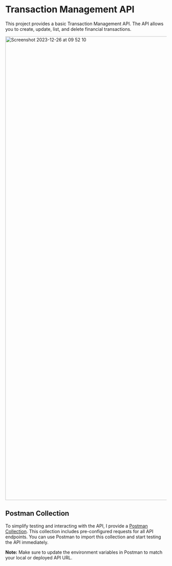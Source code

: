 # Transaction Management API

This project provides a basic Transaction Management API. The API allows you to create, update, list, and delete financial transactions.

<img width="1446" alt="Screenshot 2023-12-26 at 09 52 10" src="https://github.com/cigdemcakir/TransactionManagementAPI/assets/102484836/ed8e222b-4e5f-4b99-911c-9338e0dc0832">

## Postman Collection

To simplify testing and interacting with the API, I provide a [Postman Collection](./TransactionManagementAPI.postman_collection.json). This collection includes pre-configured requests for all API endpoints. You can use Postman to import this collection and start testing the API immediately.

**Note:** Make sure to update the environment variables in Postman to match your local or deployed API URL.
